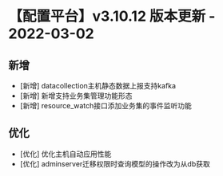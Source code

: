 # 【配置平台】v3.10.12 版本更新 - 2022-03-02

## 新增

-  [新增] datacollection主机静态数据上报支持kafka 
-  [新增] 新增支持业务集管理功能形态
-  [新增] resource_watch接口添加业务集的事件监听功能

## 优化

-  [优化] 优化主机自动应用性能
-  [优化] adminserver迁移权限时查询模型的操作改为从db获取